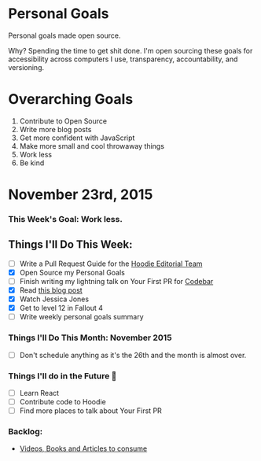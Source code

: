 Personal Goals
==============

Personal goals made open source.

Why? Spending the time to get shit done. I'm open sourcing these goals for accessibility across computers I use, transparency, accountability, and versioning.

# Overarching Goals
1. Contribute to Open Source
2. Write more blog posts
3. Get more confident with JavaScript
4. Make more small and cool throwaway things
5. Work less
6. Be kind

# November 23rd, 2015

### This Week's Goal: Work less.

## Things I'll Do This Week:
- [ ] Write a Pull Request Guide for the [Hoodie Editorial Team](http://github.com/hoodiehq/editorial)
- [x] Open Source my Personal Goals
- [ ] Finish writing my lightning talk on Your First PR for [Codebar](http://ti.to/codebar/24-pull-requests-2015)
- [x] Read [this blog post](http://una.github.io/personal-goals-guide/)
- [x] Watch Jessica Jones
- [x] Get to level 12 in Fallout 4
- [ ] Write weekly personal goals summary

### Things I'll Do This Month: November 2015
- [ ] Don't schedule anything as it's the 26th and the month is almost over.

### Things I'll do in the Future :rocket:

- [ ] Learn React
- [ ] Contribute code to Hoodie
- [ ] Find more places to talk about Your First PR

### Backlog:
- [Videos, Books and Articles to consume](https://github.com/Charlotteis/personal-goals/tree/master/content-list)
